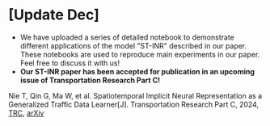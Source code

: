 # [Update Dec]
- We have uploaded a series of detailed notebook to demonstrate different applications of the model "ST-INR" described in our paper. These notebooks are used to reproduce main experiments in our paper. Feel free to discuss it with us!
- **Our ST-INR paper has been accepted for publication in an upcoming issue of Transportation Research Part C!**

Nie T, Qin G, Ma W, et al. Spatiotemporal Implicit Neural Representation as a Generalized Traffic Data Learner[J]. Transportation Research Part C, 2024, [TRC](https://www.sciencedirect.com/science/article/pii/S0968090X2400411X?via%3Dihub),
[arXiv](https://doi.org/10.48550/arXiv.2405.03185)
